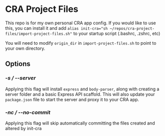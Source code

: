 # CRA Project Files

This repo is for my own personal CRA app config. If you would like to use this, you can install it and add `alias init-cra="sh ~/repos/cra-project-files/import-project-files.sh"` to your startup script (.bashrc, .zshrc, etc)

You will need to modify `origin_dir` in `import-project-files.sh` to point to your own directory.


## Options

### ***-s / --server***

Applying this flag will install `express` and `body-parser`, along with creating a server folder and a basic Express API scaffold. This will also update your `package.json` file to start the server and proxy it to your CRA app.

### ***-nc / --no-commit***

Applying this flag will skip automatically committing the files created and altered by init-cra

